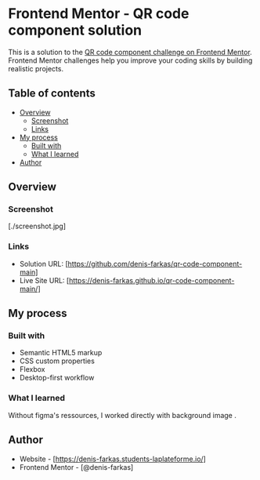 # Frontend Mentor - QR code component solution

This is a solution to the [QR code component challenge on Frontend Mentor](https://www.frontendmentor.io/challenges/qr-code-component-iux_sIO_H). Frontend Mentor challenges help you improve your coding skills by building realistic projects. 

## Table of contents

- [Overview](#overview)
  - [Screenshot](#screenshot)
  - [Links](#links)
- [My process](#my-process)
  - [Built with](#built-with)
  - [What I learned](#what-i-learned)
- [Author](#author)


## Overview

### Screenshot

[./screenshot.jpg]



### Links

- Solution URL: [https://github.com/denis-farkas/qr-code-component-main]
- Live Site URL: [https://denis-farkas.github.io/qr-code-component-main/]

## My process

### Built with

- Semantic HTML5 markup
- CSS custom properties
- Flexbox
- Desktop-first workflow

### What I learned

Without figma's ressources, I worked directly with background image . 

## Author

- Website - [https://denis-farkas.students-laplateforme.io/]
- Frontend Mentor - [@denis-farkas]


